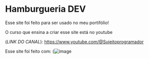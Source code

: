 # Hamburgueria DEV
Esse site foi feito para ser usado no meu portifólio!

O curso que ensina a criar esse site está no youtube

(_LINK DO CANAL_): https://www.youtube.com/@Sujeitoprogramador

Esse site foi feito com:
(![image](https://github.com/PeterKeven/Hamburgueria/assets/99272396/f6bae625-1b45-4997-be59-fe6043b5a54f)
